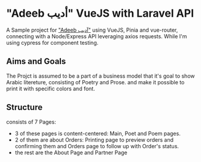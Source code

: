 # "Adeeb أديب" VueJS with Laravel API

A Sample project for
["Adeeb آديب"](https://github.com/M-Shrief/M-Shrief/blob/main/Overview-%2015th%20Jan.mp4 'check a preview here to download')
using VueJS, Pinia and vue-router, connecting with a Node/Express API leveraging
axios requests. While I'm using cypress for component testing.

## Aims and Goals

The Projct is assumed to be a part of a business model that it's goal to show
Arabic litereture, consisting of Poetry and Prose. and make it possible to print
it with specific colors and font.

## Structure

consists of 7 Pages:

- 3 of these pages is content-centered: Main, Poet and Poem pages.
- 2 of them are about Orders: Printing page to preview orders and confirming
  them and Orders page to follow up with Order's status.
- the rest are the About Page and Partner Page
